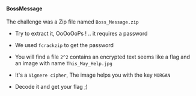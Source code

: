 #### BossMessage

The challenge was a Zip file named `Boss_Message.zip`

- Try to extract it, OoOoOoPs ! .. it requires a password

- We used `fcrackzip` to get the password

- You will find a file `2^2` contains an encrypted text seems like a flag and an image with name `This_May_Help.jpg`

- It's a `Vignere cipher`, The image helps you with the key `MORGAN`

- Decode it and get your flag ;)
